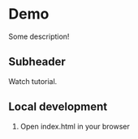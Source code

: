 # Demo  

Some description!

## Subheader

Watch tutorial.

## Local development

1. Open index.html in your browser